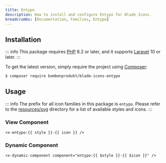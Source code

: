```yaml
---
title: Entypo
description: How to install and configure Entypo for Blade Icons.
breadcrumbs: [Documentation, Families, Entypo]
---
```


## Installation

::: info
This package requires [PHP](https://www.php.net/) 8.2 or later, and it supports [Laravel](https://laravel.com/) 10 or later.
:::

To get the latest version, simply require the project using [Composer](https://getcomposer.org/):

```bash
$ composer require bombenprodukt/blade-icons-entypo
```

## Usage

::: info
The prefix for all icon families in this package is `entypo`. Please refer to the [resources/svg](https://github.com/BombenProdukt/blade-icons-entypo/tree/main/resources/svg) directory for a list of available styles and icons.
:::

### View Component

```blade
<x-entypo:{{ style }}-{{ icon }} />
```

### Dynamic Component

```blade
<x-dynamic-component component="entypo:{{ $style }}-{{ $icon }}" />
```
